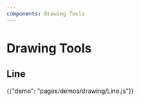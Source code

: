 ```yaml
---
components: Drawing Tools
---
```


# Drawing Tools


## Line

{{"demo": "pages/demos/drawing/Line.js"}}